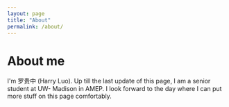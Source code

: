 ```yaml
---
layout: page
title: "About"
permalink: /about/
---
```


# About me

I'm 罗贵中 (Harry Luo). Up till the last update of this page, I am a senior student at UW- Madison in AMEP. I look forward to the day where I can put more stuff on this page comfortably.